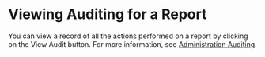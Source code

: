 [title]: # (Viewing Auditing for a Report)
[tags]: # (Viewing Auditing for a Report)
[priority]: # (1000)

# Viewing Auditing for a Report

You can view a record of all the actions performed on a report by clicking on the View Audit button. For more information, see [Administration Auditing](../../application-administration/administration-auditing/index.md).
